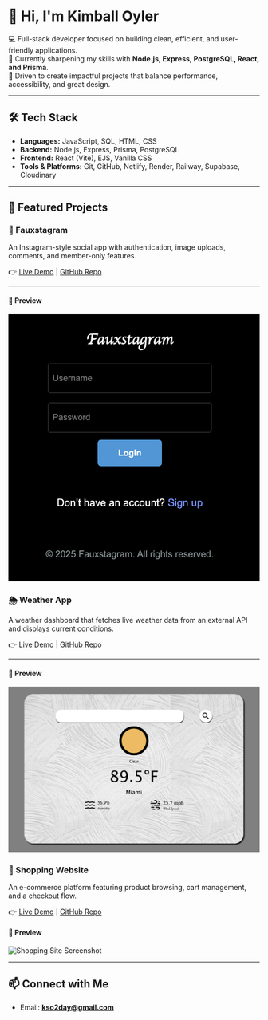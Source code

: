 # 👋 Hi, I'm Kimball Oyler  

💻 Full-stack developer focused on building clean, efficient, and user-friendly applications.  
🌱 Currently sharpening my skills with **Node.js, Express, PostgreSQL, React, and Prisma**.  
🚀 Driven to create impactful projects that balance performance, accessibility, and great design.  

---

## 🛠️ Tech Stack
- **Languages:** JavaScript, SQL, HTML, CSS  
- **Backend:** Node.js, Express, Prisma, PostgreSQL  
- **Frontend:** React (Vite), EJS, Vanilla CSS  
- **Tools & Platforms:** Git, GitHub, Netlify, Render, Railway, Supabase, Cloudinary  

---

## 📂 Featured Projects  

### 📸 Fauxstagram  
An Instagram-style social app with authentication, image uploads, comments, and member-only features.  

👉 [Live Demo](https://fauxstagram.netlify.app) | [GitHub Repo](https://github.com/koyler88/odin-book)  

---

#### 🔹 Preview  
![Fauxstagram Screenshot](./screenshots/Fauxstagram-Home.png)

### 🌦️ Weather App  
A weather dashboard that fetches live weather data from an external API and displays current conditions.  

👉 [Live Demo](https://koyler88.github.io/Weather-App/) | [GitHub Repo](https://github.com/koyler88/weather-app)  

---

#### 🔹 Preview  
![Weather App Screenshot](./screenshots/Weather-Home.png)

### 🛒 Shopping Website  
An e-commerce platform featuring product browsing, cart management, and a checkout flow.  

👉 [Live Demo](https://kso-shopping-cart.netlify.app/) | [GitHub Repo](https://github.com/koyler88/shopping-cart)  

#### 🔹 Preview  
![Shopping Site Screenshot](./screenshots/Shopping-Home.png)

---

## 📫 Connect with Me  
- Email: **kso2day@gmail.com**  
